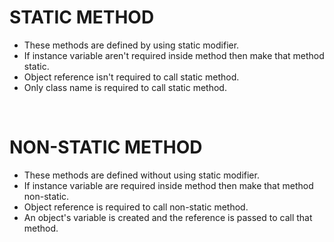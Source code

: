 # STATIC METHOD

+ These methods are defined by using static modifier.
+ If instance variable aren't required inside method then make that method static.
+ Object reference isn't required to call static method.
+ Only class name is required to call static method.

<br>

# NON-STATIC METHOD

+ These methods are defined without using static modifier.
+ If instance variable are required inside method then make that method non-static.
+ Object reference is required to call non-static method.
+ An object's variable is created and the reference is passed to call that method.
